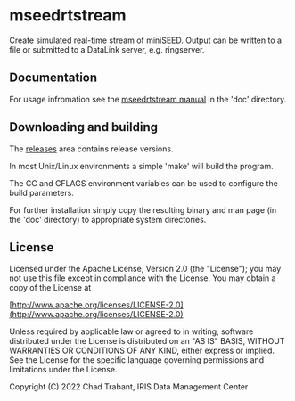 # mseedrtstream

Create simulated real-time stream of miniSEED.  Output can be
written to a file or submitted to a DataLink server, e.g. ringserver.

## Documentation

For usage infromation see the [mseedrtstream manual](doc/mseedrtstream.md) in the
'doc' directory.

## Downloading and building

The [releases](https://github.com/iris-edu/mseedrtstream/releases) area
contains release versions.

In most Unix/Linux environments a simple 'make' will build the program.

The CC and CFLAGS environment variables can be used to configure
the build parameters.

For further installation simply copy the resulting binary and man page
(in the 'doc' directory) to appropriate system directories.

## License

Licensed under the Apache License, Version 2.0 (the "License");
you may not use this file except in compliance with the License.
You may obtain a copy of the License at

[http://www.apache.org/licenses/LICENSE-2.0](http://www.apache.org/licenses/LICENSE-2.0)

Unless required by applicable law or agreed to in writing, software
distributed under the License is distributed on an "AS IS" BASIS,
WITHOUT WARRANTIES OR CONDITIONS OF ANY KIND, either express or implied.
See the License for the specific language governing permissions and
limitations under the License.

Copyright (C) 2022 Chad Trabant, IRIS Data Management Center
